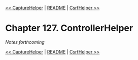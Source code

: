 [&lt;&lt; CaptureHelper](ch126-capturehelper.md) | [README](README.md) | [CsrfHelper &gt;&gt;](ch128-csrfhelper.md)

# Chapter 127. ControllerHelper

*Notes forthcoming*

[&lt;&lt; CaptureHelper](ch126-capturehelper.md) | [README](README.md) | [CsrfHelper &gt;&gt;](ch128-csrfhelper.md)
